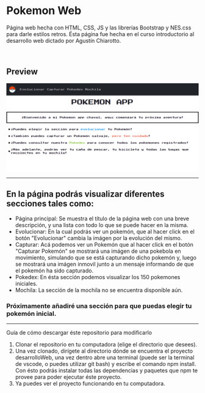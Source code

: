 <h1>Pokemon Web</h1>

<p>Página web hecha con HTML, CSS, JS y las librerías Bootstrap y NES.css para darle estilos retros.
Ésta página fue hecha en el curso introductorio al desarrollo web dictado por Agustín Chiarotto.
</p>

<br />

## Preview

![Pokemon Web](https://github.com/GabrielFierro/pokemonWeb/blob/master/assets/images/webpage.png)

<hr />

## En la página podrás visualizar diferentes secciones tales como:

- Página principal: Se muestra el título de la página web con una breve descripción, y una lista con todo lo que se puede hacer en la misma.
- Evolucionar: En la cual podrás ver un pokemón, que al hacer click en el botón "Evolucionar" cambia la imágen por la evolución del mismo.
- Capturar: Acá podemos ver un Pokemón que al hacer click en el botón "Capturar Pokemón" se mostrará una imágen de una pokebola en movimiento, simulando que se está capturando dicho pokemón y, luego se mostrará una imágen inmovil junto a un mensaje informando de que el pokemón ha sido capturado.
- Pokedex: En ésta sección podemos visualizar los 150 pokemones iniciales.
- Mochila: La sección de la mochila no se encuentra disponible aún.
### Próximamente añadiré una sección para que puedas elegir tu pokemón inicial.

<hr>

Guía de cómo descargar éste repositorio para modificarlo

1. Clonar el repositorio en tu computadora (elige el directorio que desees).
2. Una vez clonado, dirígete al directorio dónde se encuentra el proyecto desarrolloWeb, una vez dentro abre una terminal (puede ser la terminal de vscode, o puedes utilizar git bash) y escribe el comando npm install. Con ésto podrás instalar todas las dependencias y paquetes que npm te provee para poder ejecutar éste proyecto.
3. Ya puedes ver el proyecto funcionando en tu computadora.

